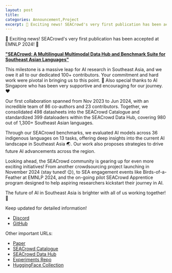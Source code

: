 ```yaml
---
layout: post
title:
categories: Announcement,Project
excerpt: 🎉 Exciting news! SEACrowd's very first publication has been accepted at EMNLP 2024! 🚀
---
```


🎉 Exciting news! SEACrowd's very first publication has been accepted at EMNLP 2024! 🚀

[**"SEACrowd: A Multilingual Multimodal Data Hub and Benchmark Suite for Southeast Asian Languages"**](https://arxiv.org/pdf/2406.10118)

This milestone is a massive leap for AI research in Southeast Asia, and we owe it all to our dedicated 100+ contributors. Your commitment and hard work were pivotal in bringing us to this point. 💪 Also special thanks to AI Singapore who has been very supportive and encouraging for our journey. ❤️

Our first collaboration spanned from Nov 2023 to Jun 2024, with an incredible team of 86 co-authors and 23 contributors. Together, we consolidated 498 datasheets into the SEACrowd Catalogue and standardized 399 dataloaders within the SEACrowd Data Hub, covering 980 out of 1,300+ Southeast Asian languages.

Through our SEACrowd benchmarks, we evaluated AI models across 36 indigenous languages on 13 tasks, offering deep insights into the current AI landscape in Southeast Asia 🌏. Our work also proposes strategies to drive future AI advancements across the region.

Looking ahead, the SEACrowd community is gearing up for even more exciting initiatives! From another crowdsourcing project launching in November 2024 (stay tuned! 😉), to SEA engagement events like Birds-of-a-Feather at EMNLP 2024, and the on-going pilot SEACrowd Apprentice program designed to help aspiring researchers kickstart their journey in AI.

The future of AI in Southeast Asia is brighter with all of us working together! 🌟

Keep updated for detailed information!
- [Discord](https://discord.gg/XXRHFuvkTA)
- [GitHub](https://github.com/SEACrowd)

Other important URLs:
- [Paper](https://arxiv.org/pdf/2406.10118)
- [SEACrowd Catalogue](https://seacrowd.github.io/seacrowd-catalogue/)
- [SEACrowd Data Hub](https://github.com/SEACrowd/seacrowd-datahub/)
- [Experiments Repo](https://github.com/SEACrowd/seacrowd-experiments)
- [HuggingFace Collection](https://huggingface.co/collections/SEACrowd/seacrowd-a-multilingual-multimodal-data-hub-and-benchmark-s-667127ad938266072cdc46be)
